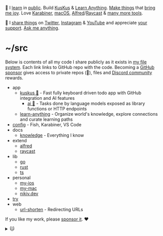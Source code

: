 👋 I [learn](https://wiki.nikiv.dev/sharing/everything-I-know) in [public](https://wiki.nikiv.dev/). Build [KusKus](https://kuskus.app) & [Learn Anything](https://github.com/learn-anything/learn-anything). [Make things](https://nikiv.dev/projects) that [bring me joy](https://nikiv.dev/likes). Love [Karabiner](https://wiki.nikiv.dev/macOS/apps/karabiner/), [macOS](https://github.com/nikitavoloboev/my-mac-os), [Alfred](https://wiki.nikiv.dev/macOS/apps/alfred/)/[Raycast](https://wiki.nikiv.dev/tools/raycast) & [many more tools](https://wiki.nikiv.dev/sharing/my-workflow).

💛 I [share things](https://wiki.nikiv.dev/sharing/) on [Twitter](https://twitter.com/nikitavoloboev), [Instagram](https://www.instagram.com/nikitavoloboev) & [YouTube](https://www.youtube.com/channel/UCEKqrUfr_FMKIO9XSJS4vDw) and appreciate [your support](https://github.com/sponsors/nikitavoloboev). [Ask me anything](https://github.com/nikitavoloboev/ama).

# ~/src

Below is contents of all my code I share publicly as it exists in [my file system](https://wiki.nikiv.dev/unix/my-file-system). Each link links to GitHub repo with the code. Becoming a [GitHub sponsor](https://github.com/sponsors/nikitavoloboev) gives access to private repos (🔑), files and [Discord community](https://discord.gg/f8YHjyrX3h) rewards.

- app
  - [kuskus 🔑](https://github.com/kuskusapp/code) - Fast fully keyboard driven todo app with GitHub integration and AI features
    - [ai 🔑](https://github.com/kuskusapp/ai) - Tasks done by language models exposed as library functions or HTTP endpoints
  - [learn-anything](https://github.com/learn-anything/learn-anything) - Organize world's knowledge, explore connections and curate learning paths
  <!-- - cli
  - [dot](https://github.com/nikitavoloboev/dot) - create new projects/files quickly
  - [gitty](https://github.com/nikitavoloboev/gitty) - automate git
  - 🔑 [pulse](https://github.com/nikitavoloboev/pulse) - scan websites like hn/lobsters for content -->
- [config](https://github.com/nikitavoloboev/config) - Fish, Karabiner, VS Code
- docs
  - [knowledge](https://github.com/nikitavoloboev/knowledge) - Everything I know
- extend
  - [alfred](https://github.com/nikitavoloboev/alfred)
  - [raycast](https://github.com/nikitavoloboev/raycast)
  <!-- - [new](https://github.com/nikitavoloboev/new) - new project starters -->
- lib
  - [go](https://github.com/nikitavoloboev/go)
  - [rust](https://github.com/nikitavoloboev/rust)
  - [ts](https://github.com/nikitavoloboev/ts)
  <!-- - [ui](https://github.com/nikitavoloboev/ui) -->
- personal
  <!-- - [cv](https://github.com/nikitavoloboev/cv) -->
  - [my-ios](https://github.com/nikitavoloboev/my-ios)
  - [my-mac](https://github.com/nikitavoloboev/my-mac)
  - [nikiv.dev](https://github.com/nikitavoloboev/nikiv.dev)
- [try](https://github.com/nikitavoloboev/try)
- web
  - [url-shorten](https://github.com/nikitavoloboev/url-shorten) - Redirecting URLs

If you like my work, please [sponsor it](https://github.com/sponsors/nikitavoloboev). ♥

<details><summary>🐱</summary>
  <br/>
  <blockquote>
    <p><a href="https://github.com/nikitavoloboev?tab=repositories&q=&type=fork&language=&sort=">Forks</a> I worked or am working on.</p>
  </blockquote>
  <ul>
    <li><a href="https://github.com/inlang/inlang">inlang</a> - localization infrastructure for software and the next git</li>
  </ul>
  <br/>
  <a href="https://nikiv.dev">
    <img width="800" heigth="200" src="https://raw.githubusercontent.com/nikitavoloboev/nikitavoloboev/main/cat.jpg"></img>
  </a>
</details>
